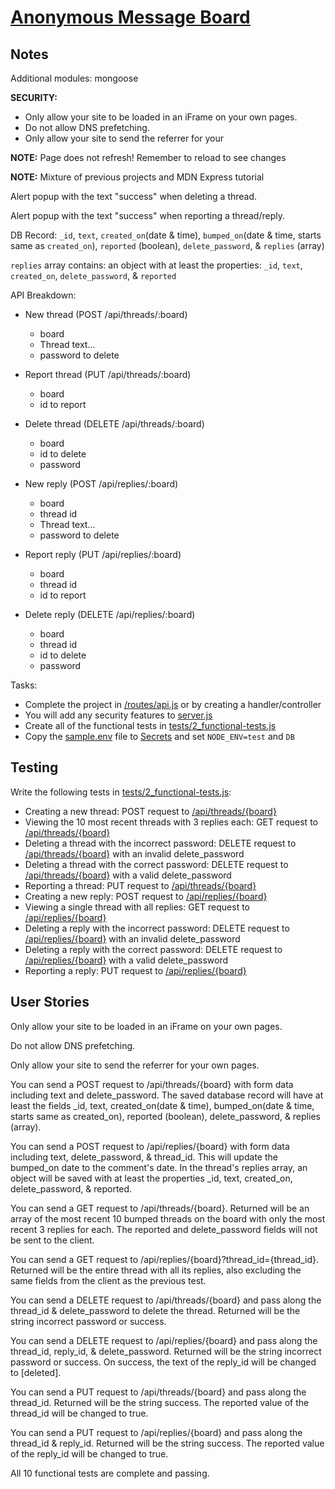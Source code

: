 # [Anonymous Message Board](https://www.freecodecamp.org/learn/information-security/information-security-projects/anonymous-message-board)

## Notes
Additional modules: mongoose

**SECURITY:**
- Only allow your site to be loaded in an iFrame on your own pages.
- Do not allow DNS prefetching.
- Only allow your site to send the referrer for your 

**NOTE:** Page does not refresh! Remember to reload to see changes

**NOTE:** Mixture of previous projects and MDN Express tutorial

Alert popup with the text "success" when deleting a thread.

Alert popup with the text "success" when reporting a thread/reply.

DB Record: `_id`, `text`, `created_on`(date & time), `bumped_on`(date & time, starts same as `created_on`), `reported` (boolean), `delete_password`, & `replies` (array)

`replies` array contains: an object with at least the properties: `_id`, `text`, `created_on`, `delete_password`, & `reported`

API Breakdown:
- New thread (POST /api/threads/:board)
  - board
  - Thread text...
  - password to delete

- Report thread (PUT /api/threads/:board)
  - board
  - id to report

- Delete thread (DELETE /api/threads/:board)
  - board
  - id to delete
  - password

- New reply (POST /api/replies/:board)
  - board
  - thread id
  - Thread text...
  - password to delete

- Report reply (PUT /api/replies/:board)
  - board
  - thread id
  - id to report

- Delete reply (DELETE /api/replies/:board)
  - board
  - thread id
  - id to delete
  - password

Tasks:
- Complete the project in [/routes/api.js](#routes/api.js) or by creating a handler/controller
- You will add any security features to [server.js](#server.js)
- Create all of the functional tests in [tests/2_functional-tests.js](#tests/2_functional-tests.js)
- Copy the [sample.env](#sample.env) file to [Secrets]() and set `NODE_ENV=test` and `DB`

## Testing
Write the following tests in [tests/2_functional-tests.js](#tests/2_functional-tests.js):

- Creating a new thread: POST request to [/api/threads/{board}]()
- Viewing the 10 most recent threads with 3 replies each: GET request to [/api/threads/{board}]()
- Deleting a thread with the incorrect password: DELETE request to [/api/threads/{board}]() with an invalid delete_password
- Deleting a thread with the correct password: DELETE request to [/api/threads/{board}]() with a valid delete_password
- Reporting a thread: PUT request to [/api/threads/{board}]()
- Creating a new reply: POST request to [/api/replies/{board}]()
- Viewing a single thread with all replies: GET request to [/api/replies/{board}]()
- Deleting a reply with the incorrect password: DELETE request to [/api/replies/{board}]() with an invalid delete_password
- Deleting a reply with the correct password: DELETE request to [/api/replies/{board}]() with a valid delete_password
- Reporting a reply: PUT request to [/api/replies/{board}]()

## User Stories
Only allow your site to be loaded in an iFrame on your own pages.

Do not allow DNS prefetching.

Only allow your site to send the referrer for your own pages.

You can send a POST request to /api/threads/{board} with form data including text and delete_password. The saved database record will have at least the fields _id, text, created_on(date & time), bumped_on(date & time, starts same as created_on), reported (boolean), delete_password, & replies (array).

You can send a POST request to /api/replies/{board} with form data including text, delete_password, & thread_id. This will update the bumped_on date to the comment's date. In the thread's replies array, an object will be saved with at least the properties _id, text, created_on, delete_password, & reported.

You can send a GET request to /api/threads/{board}. Returned will be an array of the most recent 10 bumped threads on the board with only the most recent 3 replies for each. The reported and delete_password fields will not be sent to the client.

You can send a GET request to /api/replies/{board}?thread_id={thread_id}. Returned will be the entire thread with all its replies, also excluding the same fields from the client as the previous test.

You can send a DELETE request to /api/threads/{board} and pass along the thread_id & delete_password to delete the thread. Returned will be the string incorrect password or success.

You can send a DELETE request to /api/replies/{board} and pass along the thread_id, reply_id, & delete_password. Returned will be the string incorrect password or success. On success, the text of the reply_id will be changed to [deleted].

You can send a PUT request to /api/threads/{board} and pass along the thread_id. Returned will be the string success. The reported value of the thread_id will be changed to true.

You can send a PUT request to /api/replies/{board} and pass along the thread_id & reply_id. Returned will be the string success. The reported value of the reply_id will be changed to true.

All 10 functional tests are complete and passing.